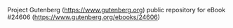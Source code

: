 Project Gutenberg (https://www.gutenberg.org) public repository for eBook #24606 (https://www.gutenberg.org/ebooks/24606)
